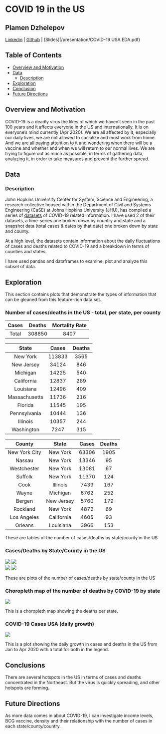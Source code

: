 # COVID 19 in the US

## Plamen Dzhelepov
[Linkedin](https://www.linkedin.com/in/pdzhelepov) | [Github](https://github.com/plamengj) | [Slides](/presentation/COVID-19 USA EDA.pdf)

## Table of Contents

* [Overview and Motivation](#overview-and-motivation)
* [Data](#data)
  * [Description](#description)
* [Exploration](#exploration)
* [Conclusion](#conclusion)
* [Future Directions](#future-directions)

## Overview and Motivation
COVID-19 is a deadly virus the likes of which we haven’t seen in the past 100 years and it affects everyone in the US and internationally. It is on everyone’s mind currently (Apr 2020). We are all affected by it, especially our daily lives, we are not allowed to socialize and must work from home. And we are all paying attention to it and wondering when there will be a vaccine and whether and when we will return to our normal lives. We are trying to figure out as much as possible, in terms of gathering data, analyzing it, in order to take measures and prevent the further spread.

## Data
### Description
John Hopkins University Center for System, Science and Engineering, a research collective housed within the Department of Civil and Systems Engineering (CaSE) at Johns Hopkins University (JHU), has compiled a series of [datasets](https://github.com/CSSEGISandData/COVID-19) of COVID-19 related information. I have used 2 of their datasets, a time-series one broken down by country and state and a snapshot data (total cases & dates by that date) one broken down by state and county.

At a high level, the datasets contain information about the daily fluctuations of cases and deaths related to COVID-19 and a breakdown in terms of counties and states.

I have used pandas and dataframes to examine, plot and analyze this subset of data.

## Exploration
This section contains plots that demonstrate the types of information that can be gleaned from this feature-rich data set.

### Number of cases/deaths in the US - total, per state, per county
| Cases |	Deaths |	Mortality Rate |
|:---:|:--:|:--:|
|Total |	308850 |	8407 |	2.72|


|State|	Cases	|Deaths|
|:---:|:--:|:--:|
|New York |	113833 |	3565
|New Jersey |	34124	| 846
|Michigan	| 14225	| 540
|California	| 12837 |	289
|Louisiana|	12496|	409
|Massachusetts|	11736|	216
|Florida |	11545 |	195
|Pennsylvania	| 10444 |	136
|Illinois |	10357 |	244
|Washington	| 7247	| 315


|County | State	| Cases|	Deaths
|:---:|:--:|:--:|:--:|
|New York City|	New York|	63306|	1905
|Nassau |	New York|	13346|	95
|Westchester|	New York|	13081|	67
|Suffolk|	New York|	11370|	124
|Cook	|Illinois	|7439|	167
|Wayne|	Michigan|	6762|	252
|Bergen	|New Jersey|	5760|	179
|Rockland|	New York|	4872|	69
|Los Angeles|	California|	4605|	93
|Orleans|	Louisiana|	3966|	153


These are tables of the number of cases/deaths by state/county in the US

### Cases/Deaths by State/County in the US
<div align="left">
<img src="figures/Top 10 States_USA (Cases).png"> <img src="figures/Top 10 States_USA (Deaths).png">
</div>

<div align="left">
<img src="figures/Top 10 Counties_USA (Cases).png"> <img src="figures/Top 10 Counties_USA (Deaths).png">
</div>

These are plots of the number of cases/deaths by state/county in the US


### Choropleth map of the number of deaths by COVID-19 by state
<div align="left">
<img src="figures/Choropleth.png">
</div>

This is a choropleth map showing the deaths per state.

### COVID-19 Cases USA (daily growth)
<div align="left">
<img src="figures/COVID-19 Cases USA.png">
</div>

This is a plot showing the daily growth in cases and deaths in the US from Jan to Apr 2020 with a total for both in the legend.


## Conclusions
There are several hotspots in the US in terms of cases and deaths concentrated in the Northeast. But the virus is quickly spreading, and other hotspots are forming.

## Future Directions
As more data comes in about COVID-19, I can investigate income levels, BCG vaccine, density and their relationship with the number of cases in each state/county/country.